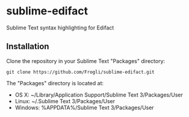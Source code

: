 sublime-edifact
===============

Sublime Text syntax highlighting for Edifact

## Installation

Clone the repository in your Sublime Text "Packages" directory:

    git clone https://github.com/Frogli/sublime-edifact.git

The "Packages" directory is located at:

- OS X: ~/Library/Application Support/Sublime Text 3/Packages/User
- Linux: ~/.Sublime Text 3/Packages/User
- Windows: %APPDATA%/Sublime Text 3/Packages/User

